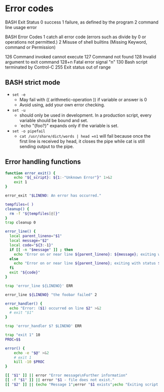 # Error codes

BASH Exit Status
0   success
1   failure, as defined by the program
2   command line usage error

BASH Error Codes
1   catch all error code (errors such as divide by 0 or operations not permitted.)
2   Misuse of shell builtins (Missing Keyword, command or Permission)

126 Command invoked cannot execute
127 Command not found
128 Invalid argument to exit command
128+n   Fatal error signal "n"
130 Bash script terminated by Control-C
255 Exit status out of range

## BASH strict mode
- `set -e`
  - May fail with (( arithmetic-operation )) if variable or answer is 0
  - Avoid using, add your own error checking.
- `set -u`
  - should only be used in development. In a production script, every variable should be bound and set.
  - `echo "{foo?}" expands only if the variable is set.
- `set -o pipefail`
  - `cat /usr/share/dict/words | head =n1` will fail because once the first line is received by head, it closes the pipe while cat is still sending output to the pipe.

## Error handling functions

```bash
function error_exit() {
    echo "${_script}: ${1:-"Unknown Error"}" 1>&2
    exit 1
}

error_exit "$LINENO: An error has occurred."

tempfiles=( )
cleanup() {
  rm -f "${tempfiles[@]}"
}
trap cleanup 0

error_line() {
  local parent_lineno="$1"
  local message="$2"
  local code="${3:-1}"
  if [[ -n "$message" ]] ; then
    echo "Error on or near line ${parent_lineno}: ${message}; exiting with status ${code}"
  else
    echo "Error on or near line ${parent_lineno}; exiting with status ${code}"
  fi
  exit "${code}"
}

trap 'error_line ${LINENO}' ERR

error_line ${LINENO} "the foobar failed" 2

error_handler() {
  echo "Error: ($1) occurred on line $2" >&2
  # exit "$1"
}

trap 'error_handler $? $LINENO' ERR

trap "exit 1" 10
PROC=$$

error() {
	echo -e "$@" >&2
	# exit 1
	kill -10 $PROC
}

[[ "$1" ]] || error "Error message\nFurther information"
[[ -f "$1" ]] || error "$1 - file does not exist."
[[ "$2" ]] || (echo "Message 1";error "$1 exists";echo "Exiting script.")
```
